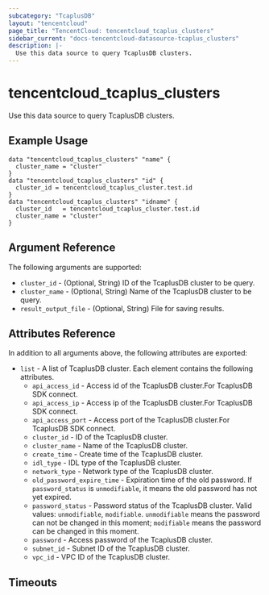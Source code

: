 ```yaml
---
subcategory: "TcaplusDB"
layout: "tencentcloud"
page_title: "TencentCloud: tencentcloud_tcaplus_clusters"
sidebar_current: "docs-tencentcloud-datasource-tcaplus_clusters"
description: |-
  Use this data source to query TcaplusDB clusters.
---
```


# tencentcloud_tcaplus_clusters

Use this data source to query TcaplusDB clusters.

## Example Usage

```hcl
data "tencentcloud_tcaplus_clusters" "name" {
  cluster_name = "cluster"
}
data "tencentcloud_tcaplus_clusters" "id" {
  cluster_id = tencentcloud_tcaplus_cluster.test.id
}
data "tencentcloud_tcaplus_clusters" "idname" {
  cluster_id   = tencentcloud_tcaplus_cluster.test.id
  cluster_name = "cluster"
}
```

## Argument Reference

The following arguments are supported:

* `cluster_id` - (Optional, String) ID of the TcaplusDB cluster to be query.
* `cluster_name` - (Optional, String) Name of the TcaplusDB cluster to be query.
* `result_output_file` - (Optional, String) File for saving results.

## Attributes Reference

In addition to all arguments above, the following attributes are exported:

* `list` - A list of TcaplusDB cluster. Each element contains the following attributes.
  * `api_access_id` - Access id of the TcaplusDB cluster.For TcaplusDB SDK connect.
  * `api_access_ip` - Access ip of the TcaplusDB cluster.For TcaplusDB SDK connect.
  * `api_access_port` - Access port of the TcaplusDB cluster.For TcaplusDB SDK connect.
  * `cluster_id` - ID of the TcaplusDB cluster.
  * `cluster_name` - Name of the TcaplusDB cluster.
  * `create_time` - Create time of the TcaplusDB cluster.
  * `idl_type` - IDL type of the TcaplusDB cluster.
  * `network_type` - Network type of the TcaplusDB cluster.
  * `old_password_expire_time` - Expiration time of the old password. If `password_status` is `unmodifiable`, it means the old password has not yet expired.
  * `password_status` - Password status of the TcaplusDB cluster. Valid values: `unmodifiable`, `modifiable`. `unmodifiable` means the password can not be changed in this moment; `modifiable` means the password can be changed in this moment.
  * `password` - Access password of the TcaplusDB cluster.
  * `subnet_id` - Subnet ID of the TcaplusDB cluster.
  * `vpc_id` - VPC ID of the TcaplusDB cluster.


## Timeouts

<no value>


